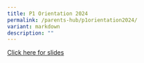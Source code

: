 ```yaml
---
title: P1 Orientation 2024
permalink: /parents-hub/p1orientation2024/
variant: markdown
description: ""
---
```

[Click here for slides](/files/P1_Orientation_2023_FOR_2024_P1__10_Nov_compressed.pdf)